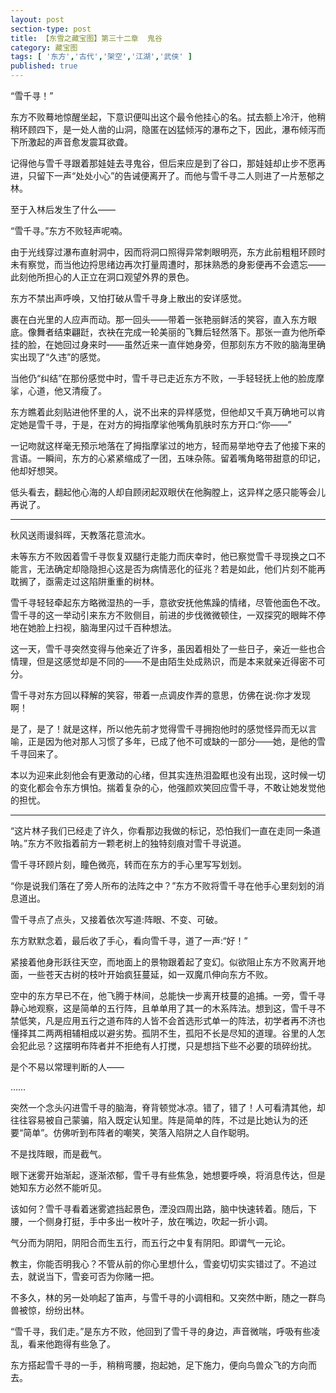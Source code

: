 ```yaml
---
layout: post
section-type: post
title: 【东雪之藏宝图】第三十二章  鬼谷
category: 藏宝图
tags: [ '东方','古代','架空','江湖','武侠' ]
published: true
---
```

“雪千寻！”

东方不败蓦地惊醒坐起，下意识便叫出这个最令他挂心的名。拭去额上冷汗，他稍稍环顾四下，是一处人凿的山洞，隐匿在凶猛倾泻的瀑布之下，因此，瀑布倾泻而下所激起的声音愈发震耳欲聋。

记得他与雪千寻跟着那娃娃去寻鬼谷，但后来应是到了谷口，那娃娃却止步不愿再进，只留下一声“处处小心”的告诫便离开了。而他与雪千寻二人则进了一片葱郁之林。

至于入林后发生了什么——

“雪千寻。”东方不败轻声呢喃。

由于光线穿过瀑布直射洞中，因而将洞口照得异常刺眼明亮，东方此前粗粗环顾时未有察觉，而当他边捋思绪边再次打量周遭时，那抹熟悉的身影便再不会遗忘——此刻他所担心的人正立在洞口观望外界的景色。

东方不禁出声呼唤，又怕打破从雪千寻身上散出的安详感觉。

裹在白光里的人应声而动。那一回头——带着一张艳丽鲜活的笑容，直入东方眼底。像舞者结束翩跹，衣袂在完成一轮美丽的飞舞后轻然落下。那张一直为他所牵挂的脸，在她回过身来时——虽然近来一直伴她身旁，但那刻东方不败的脑海里确实出现了“久违”的感觉。

当他仍“纠结”在那份感觉中时，雪千寻已走近东方不败，一手轻轻抚上他的脸庞摩挲，心道，他又清瘦了。

东方瞧着此刻贴进他怀里的人，说不出来的异样感觉，但他却又千真万确地可以肯定她是雪千寻，于是，在对方的拇指摩挲他嘴角肌肤时东方开口:“你——”

一记吻就这样毫无预示地落在了拇指摩挲过的地方，轻而易举地夺去了他接下来的言语。一瞬间，东方的心紧紧缩成了一团，五味杂陈。留着嘴角略带甜意的印记，他却好想哭。

低头看去，翻起他心海的人却自顾闭起双眼伏在他胸膛上，这异样之感只能等会儿再说了。

********

秋风送雨谩斜晖，天教落花意流水。

未等东方不败因着雪千寻恢复双腿行走能力而庆幸时，他已察觉雪千寻现换之口不能言，无法确定却隐隐担心这是否为病情恶化的征兆？若是如此，他们片刻不能再耽搁了，亟需走过这陷阱重重的树林。

雪千寻轻轻牵起东方略微湿热的一手，意欲安抚他焦躁的情绪，尽管他面色不改。雪千寻的这一举动引来东方不败侧目，前进的步伐微微顿住，一双探究的眼眸不停地在她脸上扫视，脑海里闪过千百种想法。

这一天，雪千寻突然变得与他亲近了许多，虽因着相处了一些日子，亲近一些也合情理，但是这感觉却是不同的——不是由陌生处成熟识，而是本来就亲近得密不可分。

雪千寻对东方回以释解的笑容，带着一点调皮作弄的意思，仿佛在说:你才发现啊！

是了，是了！就是这样，所以他先前才觉得雪千寻拥抱他时的感觉怪异而无以言喻，正是因为他对那人习惯了多年，已成了他不可或缺的一部分——她，是他的雪千寻回来了。

本以为迎来此刻他会有更激动的心绪，但其实连热泪盈眶也没有出现，这时候一切的变化都会令东方惧怕。揣着复杂的心，他强颜欢笑回应雪千寻，不敢让她发觉他的担忧。

******

“这片林子我们已经走了许久，你看那边我做的标记，恐怕我们一直在走同一条道呐。”东方不败指着前方一颗老树上的独特刻痕对雪千寻说道。

雪千寻环顾片刻，瞳色微亮，转而在东方的手心里写写划划。

“你是说我们落在了旁人所布的法阵之中？”东方不败将雪千寻在他手心里刻划的消息道出。

雪千寻点了点头，又接着依次写道:阵眼、不变、可破。

东方默默念着，最后收了手心，看向雪千寻，道了一声:“好！”

紧接着他身形跃往天空，而地面上的景物跟着起了变幻。似欲阻止东方不败离开地面，一些苍天古树的枝叶开始疯狂蔓延，如一双魔爪伸向东方不败。

空中的东方早已不在，他飞腾于林间，总能快一步离开枝蔓的追捕。一旁，雪千寻静心地观察，这是简单的五行阵，且单单用了其一的木系阵法。想到这，雪千寻不禁低笑，凡是应用五行之道布阵的人皆不会首选形式单一的阵法，初学者再不济也懂择其二两两相辅相成以避劣势。孤阴不生，孤阳不长是尽知的道理。谷里的人怎会犯此忌？这摆明布阵者并不拒绝有人打搅，只是想挡下些不必要的琐碎纷扰。

是个不易以常理判断的人——

……

突然一个念头闪进雪千寻的脑海，脊背顿觉冰凉。错了，错了！人可看清其他，却往往容易被自己蒙骗，陷入既定认知里。阵是简单的阵，不过是比她认为的还要“简单”。仿佛听到布阵者的嘲笑，笑落入陷阱之人自作聪明。

不是找阵眼，而是截气。

眼下迷雾开始渐起，逐渐浓郁，雪千寻有些焦急，她想要呼唤，将消息传达，但是她知东方必然不能听见。

该如何？雪千寻看着迷雾遮挡起景色，湮没四周出路，脑中快速转着。随后，下腰，一个侧身打挺，手中多出一枚叶子，放在嘴边，吹起一折小调。

气分而为阴阳，阴阳合而生五行，而五行之中复有阴阳。即谓气一元论。

教主，你能否明我心？不管从前的你心里想什么，雪妾切切实实错过了。不追过去，就说当下，雪妾可否为你赌一把。

不多久，林的另一处响起了笛声，与雪千寻的小调相和。又突然中断，随之一群鸟兽被惊，纷纷出林。

“雪千寻，我们走。”是东方不败，他回到了雪千寻的身边，声音微喘，呼吸有些凌乱，看来他跑得有些急了。

东方搭起雪千寻的一手，稍稍弯腰，抱起她，足下施力，便向鸟兽众飞的方向而去。
